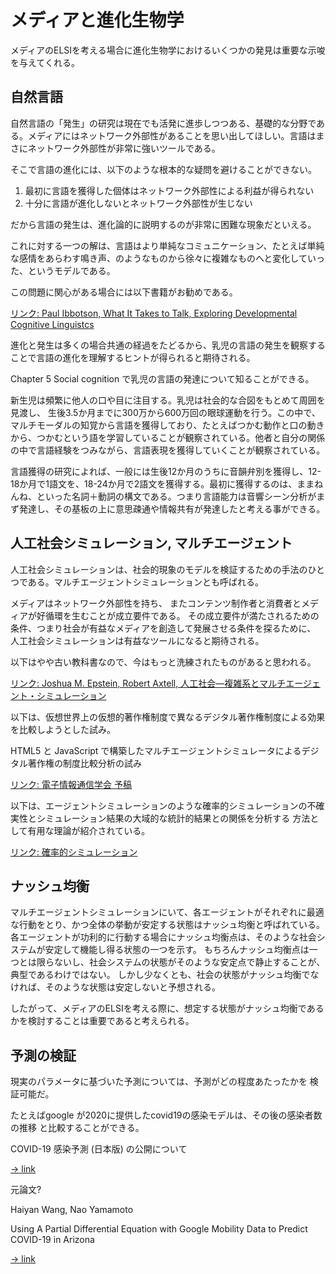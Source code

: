 # メディアと進化生物学

メディアのELSIを考える場合に進化生物学におけるいくつかの発見は重要な示唆を与えてくれる。

## 自然言語

自然言語の「発生」の研究は現在でも活発に進歩しつつある、基礎的な分野である。メディアにはネットワーク外部性があることを思い出してほしい。言語はまさにネットワーク外部性が非常に強いツールである。

そこで言語の進化には、以下のような根本的な疑問を避けることができない。

1. 最初に言語を獲得した個体はネットワーク外部性による利益が得られない
2. 十分に言語が進化しないとネットワーク外部性が生じない

だから言語の発生は、進化論的に説明するのが非常に困難な現象だといえる。

これに対する一つの解は、言語はより単純なコミュニケーション、たとえば単純な感情をあらわす鳴き声、のようなものから徐々に複雑なものへと変化していった、というモデルである。

この問題に関心がある場合には以下書籍がお勧めである。

[リンク: Paul Ibbotson, What It Takes to Talk, Exploring Developmental Cognitive Linguistcs](https://www.amazon.com/Developmental-Cognitive-Linguistics-Research/dp/311064441X)

進化と発生は多くの場合共通の経過をたどるから、乳児の言語の発生を観察することで言語の進化を理解するヒントが得られると期待される。

Chapter 5 Social cognition で乳児の言語の発達について知ることができる。

新生児は頻繁に他人の口や目に注目する。乳児は社会的な合図をもとめて周囲を見渡し、
生後3.5か月までに300万から600万回の眼球運動を行う。この中で、マルチモーダルの知覚から言語を獲得しており、たとえばつかむ動作と口の動きから、つかむという語を学習していることが観察されている。他者と自分の関係の中で言語経験をつみながら、言語表現を獲得していくことが観察されている。

言語獲得の研究によれば、一般には生後12か月のうちに音韻弁別を獲得し、12-18か月で1語文を、18-24か月で2語文を獲得する。最初に獲得するのは、ままねんね、といった名詞＋動詞の構文である。つまり言語能力は音響シーン分析がまず発達し、その基板の上に意思疎通や情報共有が発達したと考える事ができる。


## 人工社会シミュレーション, マルチエージェント

人工社会シミュレーションは、社会的現象のモデルを検証するための手法のひとつである。マルチエージェントシミュレーションとも呼ばれる。

メディアはネットワーク外部性を持ち、
またコンテンツ制作者と消費者とメディアが好循環を生むことが成立要件である。
その成立要件が満たされるための条件、つまり社会が有益なメディアを創造して発展させる条件を探るために、
人工社会シミュレーションは有益なツールになると期待される。

以下はやや古い教科書なので、今はもっと洗練されたものがあると思われる。

[リンク: Joshua M. Epstein, Robert Axtell, 人工社会―複雑系とマルチエージェント・シミュレーション](https://www.amazon.co.jp/dp/4320097289)

以下は、仮想世界上の仮想的著作権制度で異なるデジタル著作権制度による効果を比較しようとした試み。

HTML5 と JavaScript で構築したマルチエージェントシミュレータによるデジタル著作権の制度比較分析の試み

[リンク: 電子情報通信学会 予稿](https://www.ieice.org/publications/conference-FIT-DVDs/FIT2019/data/pdf/N-016.pdf)

以下は、エージェントシミュレーションのような確率的シミュレーションの不確実性とシミュレーション結果の大域的な統計的結果との関係を分析する
方法として有用な理論が紹介されている。

[リンク: 確率的シミュレーション](https://www.morikita.co.jp/books/mid/009721)




## ナッシュ均衡

マルチエージェントシミュレーションにいて、各エージェントがそれぞれに最適な行動をとり、かつ全体の挙動が安定する状態はナッシュ均衡と呼ばれている。
各エージェントが功利的に行動する場合にナッシュ均衡点は、そのような社会システムが安定して機能し得る状態の一つを示す。
もちろんナッシュ均衡点は一つとは限らないし、社会システムの状態がそのような安定点で静止することが、典型であるわけではない。
しかし少なくとも、社会の状態がナッシュ均衡でなければ、そのような状態は安定しないと予想される。

したがって、メディアのELSIを考える際に、想定する状態がナッシュ均衡であるかを検討することは重要であると考えられる。

## 予測の検証

現実のパラメータに基づいた予測については、予測がどの程度あたったかを
検証可能だ。

たとえばgoogle が2020に提供したcovid19の感染モデルは、その後の感染者数の推移
と比較することができる。

COVID-19 感染予測 (日本版) の公開について

[-> link](https://cloud.google.com/blog/ja/products/ai-machine-learning/google-and-harvard-improve-covid-19-forecasts?hl=ja)


元論文?


Haiyan Wang, Nao Yamamoto

Using A Partial Differential Equation with Google Mobility Data to Predict COVID-19 in Arizona

[-> link](https://arxiv.org/abs/2006.16928)